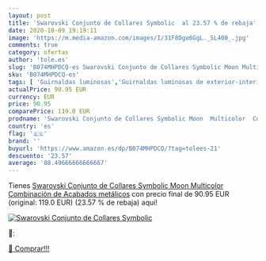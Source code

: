 ```yaml
---
layout: post
title: 'Swarovski Conjunto de Collares Symbolic  al 23.57 % de rebaja'
date: 2020-10-09 19:19:11
image: 'https://m.media-amazon.com/images/I/31F8Dga6GgL._SL400_.jpg'
comments: true
category: ofertas
author: 'tole.es'
slug: 'B074MHPDCQ-es Swarovski Conjunto de Collares Symbolic Moon Multicolor...'
sku: 'B074MHPDCQ-es'
tags: [ 'Guirnaldas luminosas','Guirnaldas luminosas de exterior-interior','Guirnaldas luminosas de interior','Iluminación','swarovski', ]
actualPrice: 90.95 EUR
currency: EUR
price: 90.95
comparePrice: 119.0 EUR
prodname: 'Swarovski Conjunto de Collares Symbolic Moon  Multicolor  Combinación de Acabados metálicos'
country: 'es'
flag: '🇪🇸'
brand: ''
buyurl: 'https://www.amazon.es/dp/B074MHPDCQ/?tag=tolees-21'
descuento: '23.57'
average: '88.49666666666667'
---
```


Tienes [Swarovski Conjunto de Collares Symbolic Moon  Multicolor  Combinación de Acabados metálicos](https://www.amazon.es/dp/B074MHPDCQ/?tag=tolees-21) con precio final de  90.95 EUR (original: 119.0 EUR) (23.57 %  de rebaja) aqui!

[![Swarovski Conjunto de Collares Symbolic ](https://m.media-amazon.com/images/I/31F8Dga6GgL._SL400_.jpg)](https://www.amazon.es/dp/B074MHPDCQ/?tag=tolees-21)

🔎:


[🛒 Comprar!!!](https://www.amazon.es/dp/B074MHPDCQ/?tag=tolees-21)

